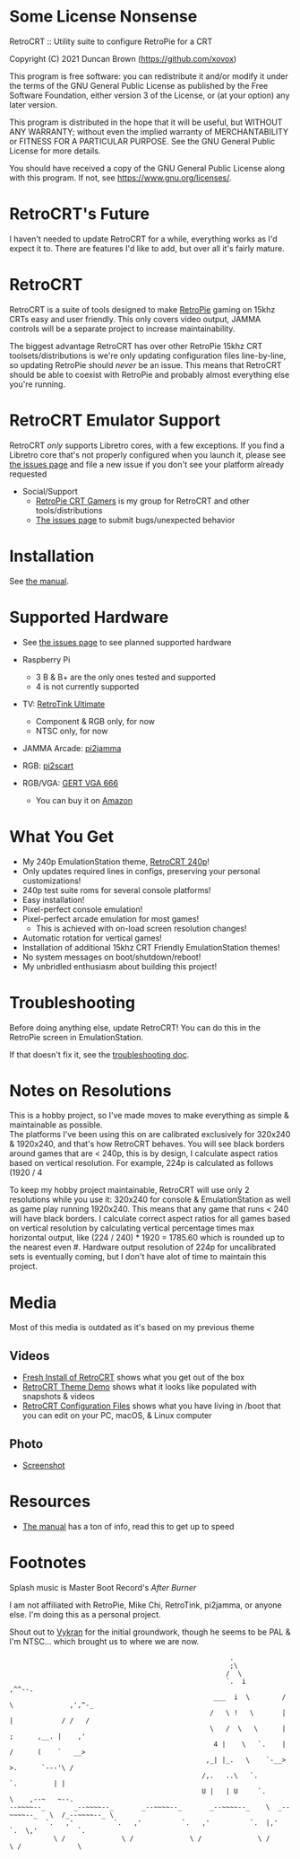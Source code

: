 # Some License Nonsense

RetroCRT :: Utility suite to configure RetroPie for a CRT

Copyright (C) 2021 Duncan Brown (https://github.com/xovox)

This program is free software: you can redistribute it and/or modify
it under the terms of the GNU General Public License as published by
the Free Software Foundation, either version 3 of the License, or
(at your option) any later version.

This program is distributed in the hope that it will be useful,
but WITHOUT ANY WARRANTY; without even the implied warranty of
MERCHANTABILITY or FITNESS FOR A PARTICULAR PURPOSE.  See the
GNU General Public License for more details.

You should have received a copy of the GNU General Public License
along with this program.  If not, see <https://www.gnu.org/licenses/>.

# RetroCRT's Future

I haven't needed to update RetroCRT for a while, everything works as I'd expect it to.
There are features I'd like to add, but over all it's fairly mature.

# RetroCRT

RetroCRT is a suite of tools designed to make [RetroPie](https://retropie.org.uk) gaming on 15khz CRTs easy and user friendly.
This only covers video output, JAMMA controls will be a separate project to increase maintainability.

The biggest advantage RetroCRT has over other RetroPie 15khz CRT toolsets/distributions is we're only updating configuration files line-by-line, so updating RetroPie should *never* be an issue.
This means that RetroCRT should be able to coexist with RetroPie and probably almost everything else you're running.

# RetroCRT Emulator Support

RetroCRT *only* supports Libretro cores, with a few exceptions.
If you find a Libretro core that's not properly configured when you launch it, please see [the issues page](https://github.com/xovox/RetroCRT/issues) and file a new issue if you don't see your platform already requested

* Social/Support
  * [RetroPie CRT Gamers](https://www.facebook.com/groups/RetroPieCRT/) is my group for RetroCRT and other tools/distributions
  * [The issues page](https://github.com/xovox/RetroCRT/issues) to submit bugs/unexpected behavior

# Installation

See [the manual](https://github.com/xovox/RetroCRT/blob/master/MANUAL.md).

# Supported Hardware

* See [the issues page](https://github.com/xovox/RetroCRT/issues) to see planned supported hardware

* Raspberry Pi
  * 3 B & B+ are the only ones tested and supported
  * 4 is not currently supported

* TV: [RetroTink Ultimate](http://www.retrotink.com)
  * Component & RGB only, for now
  * NTSC only, for now
* JAMMA Arcade: [pi2jamma](http://arcadeforge.net/Pi2Jamma-Pi2SCART/Pi2Jamma::248.html)
* RGB: [pi2scart](http://arcadeforge.net/Pi2Jamma-Pi2SCART/PI2SCART::264.html)
* RGB/VGA: [GERT VGA 666](https://github.com/PiSupply/Gert-VGA-666)
  * You can buy it on [Amazon](https://amazon.com/Comimark-Gert-VGA-VGA666-Adapter-Raspberry/dp/B07X3GC7KW)

# What You Get

* My 240p EmulationStation theme, [RetroCRT 240p](https://github.com/xovox/es-theme-RetroCRT-240p)!
* Only updates required lines in configs, preserving your personal customizations!
* 240p test suite roms for several console platforms!
* Easy installation!
* Pixel-perfect console emulation!
* Pixel-perfect arcade emulation for most games!
  * This is achieved with on-load screen resolution changes!
* Automatic rotation for vertical games!
* Installation of additional 15khz CRT Friendly EmulationStation themes!
* No system messages on boot/shutdown/reboot!
* My unbridled enthusiasm about building this project!

# Troubleshooting

Before doing anything else, update RetroCRT!  You can do this in the RetroPie screen in EmulationStation.

If that doesn't fix it, see the [troubleshooting doc](TROUBLESHOOTING.md).

# Notes on Resolutions

This is a hobby project, so I've made moves to make everything as simple & maintainable as possible.  
The platforms I've been using this on are calibrated exclusively for 320x240 & 1920x240, and that's how RetroCRT behaves.
You will see black borders around games that are < 240p, this is by design, I calculate aspect ratios based on vertical resolution.
For example, 224p is calculated as follows (1920 / 4

To keep my hobby project maintainable, RetroCRT will use only 2 resolutions while you use it:
320x240 for console & EmulationStation as well as game play running 1920x240.
This means that any game that runs < 240 will have black borders.
I calculate correct aspect ratios for all games based on vertical resolution by calculating vertical percentage times max horizontal output, like  (224 / 240) * 1920 = 1785.60 which is rounded up to the nearest even #.
Hardware output resolution of 224p for uncalibrated sets is eventually coming, but I don't have alot of time to maintain this project.

# Media

Most of this media is outdated as it's based on my previous theme

## Videos

* [Fresh Install of RetroCRT](https://www.youtube.com/watch?v=nytsuaoU4R8) shows what you get out of the box
* [RetroCRT Theme Demo](https://www.youtube.com/watch?v=6hoH16SXjr0) shows what it looks like populated with snapshots & videos
* [RetroCRT Configuration Files](https://www.youtube.com/watch?v=zDwPPjS4E2w) shows what you have living in /boot that you can edit on your PC, macOS, & Linux computer

## Photo

* [Screenshot](https://raw.githubusercontent.com/xovox/RetroCRT-Media/master/RetroCRT-240p/Small_NES_Mockup.jpg)

# Resources

* [The manual](https://github.com/xovox/RetroCRT/blob/master/MANUAL.md) has a ton of info, read this to get up to speed

# Footnotes

Splash music is Master Boot Record's _After Burner_

I am not affiliated with RetroPie, Mike Chi, RetroTink, pi2jamma, or anyone else.
I'm doing this as a personal project.

Shout out to [Vykran](https://github.com/Vykyan/retroTINK-setup) for the initial groundwork, though he seems to be PAL & I'm NTSC...
which brought us to where we are now.

```
                                                       .
                                                       ;\
                                                      /  \
                                                      `.  i          ,^^--.
                                                   ___  i  \        /      \              ,',^-_
                                                  /   \ !   \       |       |            / /   /
                                                  \   /  \   \      |       ;      ,__. |    ,'
                                                   4 |    \   `.    |      /      (    `   __>
                                                 ,_| |_.   \    `-__>      >.      `---'\ /
                                                /,.   ..\   `.               `.         | |
                                                U |   | U     `.               \    ,--~   ~--.
--~~~~--_       _--~~~~--_       _--~~~~--_       _--~~~~--_    \  _--~~~~--_   \  /_--~~~~--_ \
         `.   ,'          `.   ,'          `.   ,'          `.  |,'          `.  \,'          `.
           \ /              \ /              \ /              \ /              \ /              \
```
